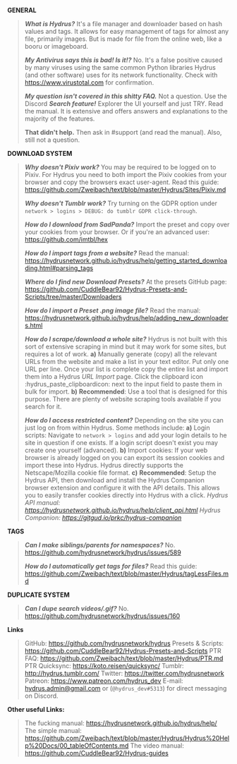 __**GENERAL**__
> ***What is Hydrus?***
> It's a file manager and downloader based on hash values and tags.
> It allows for easy management of tags for almost any file, primarily images.
> But is made for file from the online web, like a booru or imageboard.
> 
> ***My Antivirus says this is bad! Is it!?***
> No. It's a false positive caused by many viruses using the same common Python libraries Hydrus (and other software) uses for its network functionality.
> Check with <https://www.virustotal.com> for confirmation.
> 
> ***My question isn't covered in this shitty FAQ.***
> Not a question. Use the Discord __*Search feature!*__
> Explorer the UI yourself and just TRY. Read the manual. It is extensive and offers answers and explanations to the majority of the features.
> 
> **That didn't help.**
> Then ask in #support (and read the manual). Also, still not a question.


__**DOWNLOAD SYSTEM**__
> ***Why doesn't Pixiv work?***
> You may be required to be logged on to Pixiv. For Hydrus you need to both import the Pixiv cookies from your browser and copy the browsers exact user-agent.
> Read this guide: <https://github.com/Zweibach/text/blob/master/Hydrus/Sites/Pixiv.md>
> 
> ***Why doesn't Tumblr work?***
> Try turning on the GDPR option under `network > logins > DEBUG: do tumblr GDPR click-through`.
> 
> ***How do I download from SadPanda?***
> Import the preset and copy over your cookies from your browser.
> Or if you're an advanced user: <https://github.com/imtbl/hex>
> 
> ***How do I import tags from a website?***
> Read the manual: <https://hydrusnetwork.github.io/hydrus/help/getting_started_downloading.html#parsing_tags>
> 
> ***Where do I find new Download Presets?***
> At the presets GitHub page: <https://github.com/CuddleBear92/Hydrus-Presets-and-Scripts/tree/master/Downloaders>
> 
> ***How do I import a Preset .png image file?***
> Read the manual: <https://hydrusnetwork.github.io/hydrus/help/adding_new_downloaders.html>
> 
> ***How do I scrape/download a whole site?***
> Hydrus is not built with this sort of extensive scraping in mind but it may work for some sites, but requires a lot of work.
> **a)** Manually generate (copy) all the relevant URLs from the website and make a list in your text editor. Put only one URL per line. Once your list is complete copy the entire list and import them into a Hydrus *URL Import* page. Click the clipboard icon :hydrus_paste_clipboardicon: next to the input field to paste them in bulk for import.
> **b)** __Recommended__: Use a tool that is designed for this purpose. There are plenty of website scraping tools available if you search for it.
> 
> ***How do I access restricted content?***
> Depending on the site you can just log on from within Hydrus. Some methods include:
> **a)** Login scripts: Navigate to `network > logins` and add your login details to he site in question if one exists. If a login script doesn't exist you may create one yourself (advanced).
> **b)** Import cookies: If your web browser is already logged on you can export its session cookies and import these into Hydrus. Hydrus directly supports the Netscape/Mozilla cookie file format.
> **c)** __Recommended__: Setup the Hydrus API, then download and install the Hydrus Companion browser extension and configure it with the API details. This allows you to easily transfer cookies directly into Hydrus with a click.
> *Hydrus API manual: <https://hydrusnetwork.github.io/hydrus/help/client_api.html>*
> *Hydrus Companion: <https://gitgud.io/prkc/hydrus-companion>*


__**TAGS**__
> ***Can I make siblings/parents for namespaces?***
> No. <https://github.com/hydrusnetwork/hydrus/issues/589>  
> 
> ***How do I automatically get tags for files?***
> Read this guide: <https://github.com/Zweibach/text/blob/master/Hydrus/tagLessFiles.md>


__**DUPLICATE SYSTEM**__
> ***Can I dupe search videos/.gif?***
> No. <https://github.com/hydrusnetwork/hydrus/issues/160>


__**Links**__
> GitHub: <https://github.com/hydrusnetwork/hydrus>
> Presets & Scripts: <https://github.com/CuddleBear92/Hydrus-Presets-and-Scripts>
> PTR FAQ: <https://github.com/Zweibach/text/blob/master/Hydrus/PTR.md>
> PTR Quicksync: <https://koto.reisen/quicksync/>
> Tumblr: <http://hydrus.tumblr.com/>
> Twitter: <https://twitter.com/hydrusnetwork>
> Patreon: <https://www.patreon.com/hydrus_dev>
> E-mail: hydrus.admin@gmail.com or (`@hydrus_dev#5313`) for direct messaging on Discord.


__**Other useful Links:**__
> The fucking manual: <https://hydrusnetwork.github.io/hydrus/help/>
> The simple manual: <https://github.com/Zweibach/text/blob/master/Hydrus/Hydrus%20Help%20Docs/00_tableOfContents.md>
> The video manual: <https://github.com/CuddleBear92/Hydrus-guides>
